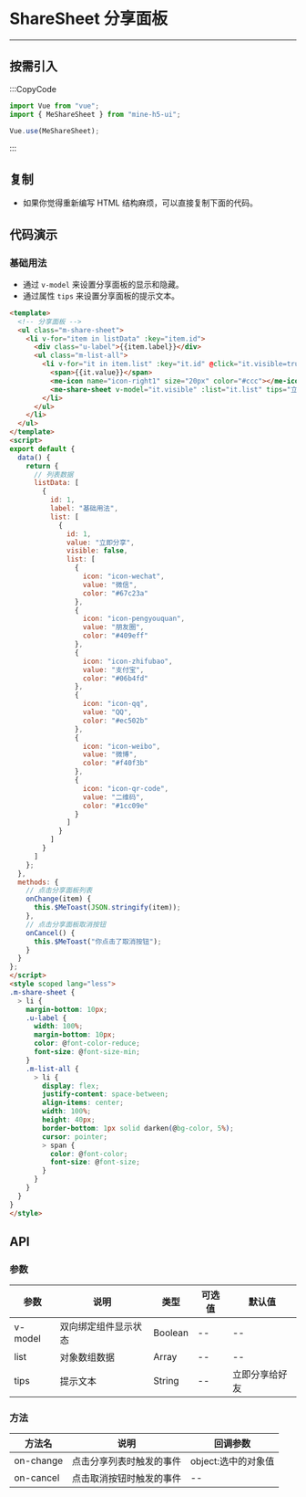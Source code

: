# ShareSheet 分享面板

---

## 按需引入

:::CopyCode

```JavaScript
import Vue from "vue";
import { MeShareSheet } from "mine-h5-ui";

Vue.use(MeShareSheet);
```

:::

## 复制

- 如果你觉得重新编写 HTML 结构麻烦，可以直接复制下面的代码。

## 代码演示

### 基础用法

- 通过 `v-model` 来设置分享面板的显示和隐藏。
- 通过属性 `tips` 来设置分享面板的提示文本。

```HTML
<template>
  <!-- 分享面板 -->
  <ul class="m-share-sheet">
    <li v-for="item in listData" :key="item.id">
      <div class="u-label">{{item.label}}</div>
      <ul class="m-list-all">
        <li v-for="it in item.list" :key="it.id" @click="it.visible=true">
          <span>{{it.value}}</span>
          <me-icon name="icon-right1" size="20px" color="#ccc"></me-icon>
          <me-share-sheet v-model="it.visible" :list="it.list" tips="立即分享给好友" @on-change="onChange" @on-cancel="onCancel"></me-share-sheet>
        </li>
      </ul>
    </li>
  </ul>
</template>
<script>
export default {
  data() {
    return {
      // 列表数据
      listData: [
        {
          id: 1,
          label: "基础用法",
          list: [
            {
              id: 1,
              value: "立即分享",
              visible: false,
              list: [
                {
                  icon: "icon-wechat",
                  value: "微信",
                  color: "#67c23a"
                },
                {
                  icon: "icon-pengyouquan",
                  value: "朋友圈",
                  color: "#409eff"
                },
                {
                  icon: "icon-zhifubao",
                  value: "支付宝",
                  color: "#06b4fd"
                },
                {
                  icon: "icon-qq",
                  value: "QQ",
                  color: "#ec502b"
                },
                {
                  icon: "icon-weibo",
                  value: "微博",
                  color: "#f40f3b"
                },
                {
                  icon: "icon-qr-code",
                  value: "二维码",
                  color: "#1cc09e"
                }
              ]
            }
          ]
        }
      ]
    };
  },
  methods: {
    // 点击分享面板列表
    onChange(item) {
      this.$MeToast(JSON.stringify(item));
    },
    // 点击分享面板取消按钮
    onCancel() {
      this.$MeToast("你点击了取消按钮");
    }
  }
};
</script>
<style scoped lang="less">
.m-share-sheet {
  > li {
    margin-bottom: 10px;
    .u-label {
      width: 100%;
      margin-bottom: 10px;
      color: @font-color-reduce;
      font-size: @font-size-min;
    }
    .m-list-all {
      > li {
        display: flex;
        justify-content: space-between;
        align-items: center;
        width: 100%;
        height: 40px;
        border-bottom: 1px solid darken(@bg-color, 5%);
        cursor: pointer;
        > span {
          color: @font-color;
          font-size: @font-size;
        }
      }
    }
  }
}
</style>
```

## API

### 参数

| 参数    | 说明                 | 类型    | 可选值 | 默认值         |
| ------- | -------------------- | ------- | ------ | -------------- |
| v-model | 双向绑定组件显示状态 | Boolean | --     | --             |
| list    | 对象数组数据         | Array   | --     | --             |
| tips    | 提示文本             | String  | --     | 立即分享给好友 |

### 方法

| 方法名    | 说明                     | 回调参数            |
| --------- | ------------------------ | ------------------- |
| on-change | 点击分享列表时触发的事件 | object:选中的对象值 |
| on-cancel | 点击取消按钮时触发的事件 | --                  |

